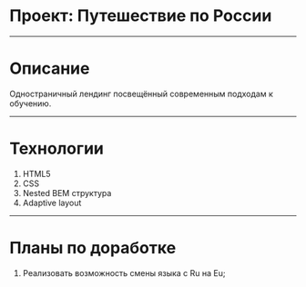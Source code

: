# Проект: Путешествие по России
---

# Описание 
Одностраничный лендинг посвещённый современным подходам к обучению.

---
# Технологии 
1. HTML5
2. CSS
3. Nested BEM структура 
4. Adaptive layout

---
# Планы по доработке
1. Реализовать возможность смены языка с Ru на Eu;
 